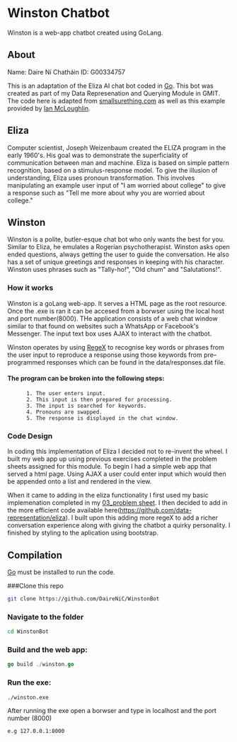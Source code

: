 # Winston Chatbot
Winston is a web-app chatbot created using GoLang.

## About
Name: Daire Ní Chatháin
ID: G00334757

This is an adaptation of the Eliza AI chat bot coded in [Go](http://golang.org). This bot was created as part of my Data Represenation and Querying Module in GMIT. The code here is adapted from [smallsurething.com](https://www.smallsurething.com/implementing-the-famous-eliza-chatbot-in-python/) as well as this example provided by [Ian McLoughlin](https://github.com/data-representation/eliza).

## Eliza
Computer scientist, Joseph Weizenbaum created the ELIZA program in the early 1960's. His goal was to demonstrate the superficiality of communication between man and machine. Eliza is based on simple pattern recognition, based on a stimulus-response model. To give the illusion of understanding, Eliza uses pronoun transformation. This involves manipulating an example user input of "I am worried about college" to give a response such as "Tell me more about why you are worried about college."

## Winston
Winston is a polite, butler-esque chat bot who only wants the best for you. Similar to Eliza, he emulates a Rogerian psychotherapist. Winston asks open ended questions, always getting the user to guide the conversation. He also has a set of unique greetings and responses in keeping with his character. Winston uses phrases such as "Tally-ho!", "Old chum" and "Salutations!". 

### How it works
Winston is a  goLang web-app. It serves a HTML page as the root resource. Once the .exe is ran it can be accesed from a borwser using the local host and port number(8000). THe application consists of a web chat window similar to that found on websites such a WhatsApp or Facebook's Messenger. The input text box uses AJAX to interact with the chatbot. 

Winston operates by using [RegeX](https://golang.org/pkg/regexp/) to recognise key words or phrases from the user input to reproduce a response using those keywords from pre–programmed responses which can be found in the data/responses.dat file. 

#### The program can be broken into the following steps:
          1. The user enters input.
          2. This input is then prepared for processing.
          3. The input is searched for keywords.
          4. Pronouns are swapped.
          5. The response is displayed in the chat window.
          
### Code Design
In coding this implementation of Eliza I decided not to re-invent the wheel. I built my web app up using previous exercises completed in the problem sheets assigned for this module. To begin I had a simple web app that served a html page. Using AJAX a user could enter input which would then be appended onto a list and rendered in the view. 

When it came to adding in the eliza functionality I first used my basic implemenation completed in my [03_problem sheet](https://github.com/DaireNiC/03_go_problem_sheet). I then decided to add in the more efficient code available here(https://github.com/data-representation/eliza). I built upon this adding more regeX to add a richer conversation experience along with giving the chatbot a quirky personality. I finished by styling to the aplication using bootstrap.

## Compilation
[Go](https://golang.org) must be installed to run the code.

###Clone this repo
```bash
git clone https://github.com/DaireNiC/WinstonBot
```
### Navigate to the folder

```bash
cd WinstonBot
```
### Build and the web app:

```go
go build ./winston.go
```
### Run the exe:
```bash
./winston.exe
```
After running the exe open a borwser and type in localhost and the port number (8000)
```bash
e.g 127.0.0.1:8000
```
